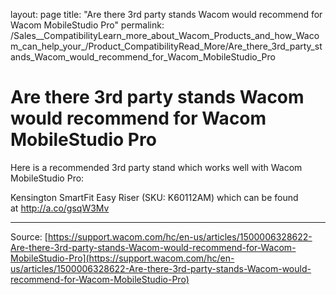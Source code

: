 layout: page
title: "Are there 3rd party stands Wacom would recommend for Wacom MobileStudio Pro"
permalink: /Sales__CompatibilityLearn_more_about_Wacom_Products_and_how_Wacom_can_help_your_/Product_CompatibilityRead_More/Are_there_3rd_party_stands_Wacom_would_recommend_for_Wacom_MobileStudio_Pro

# Are there 3rd party stands Wacom would recommend for Wacom MobileStudio Pro

Here is a recommended 3rd party stand which works well with Wacom MobileStudio Pro:


Kensington SmartFit Easy Riser (SKU: K60112AM) which can be found at http://a.co/gsqW3Mv

---
Source: [https://support.wacom.com/hc/en-us/articles/1500006328622-Are-there-3rd-party-stands-Wacom-would-recommend-for-Wacom-MobileStudio-Pro](https://support.wacom.com/hc/en-us/articles/1500006328622-Are-there-3rd-party-stands-Wacom-would-recommend-for-Wacom-MobileStudio-Pro)

